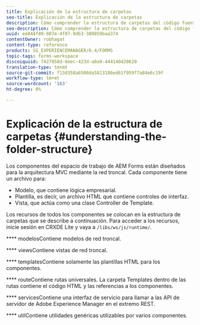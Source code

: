 ```yaml
---
title: Explicación de la estructura de carpetas
seo-title: Explicación de la estructura de carpetas
description: Cómo comprender la estructura de carpetas del código fuente del espacio de trabajo de AEM Forms que se va a personalizar.
seo-description: Cómo comprender la estructura de carpetas del código fuente del espacio de trabajo de AEM Forms que se va a personalizar.
uuid: ee844f89-887e-4f07-9db3-389859baa374
contentOwner: robhagat
content-type: reference
products: SG_EXPERIENCEMANAGER/6.4/FORMS
topic-tags: forms-workspace
discoiquuid: 7427858d-8eec-423d-a0a9-444140420620
translation-type: tm+mt
source-git-commit: f13d358a6508da5813186ed61f959f7a84e6c19f
workflow-type: tm+mt
source-wordcount: '163'
ht-degree: 0%

---
```



# Explicación de la estructura de carpetas {#understanding-the-folder-structure}

Los componentes del espacio de trabajo de AEM Forms están diseñados para la arquitectura MVC mediante la red troncal. Cada componente tiene un archivo para:

* Modelo, que contiene lógica empresarial.
* Plantilla, es decir, un archivo HTML que contiene controles de interfaz.
* Vista, que actúa como una clase Controller de Template.

Los recursos de todos los componentes se colocan en la estructura de carpetas que se describe a continuación. Para acceder a los recursos, inicie sesión en CRXDE Lite y vaya a `/libs/ws/js/runtime/`.

**** modelosContiene modelos de red troncal.

**** viewsContiene vistas de red troncal.

**** templatesContiene solamente las plantillas HTML para los componentes.

**** routeContiene rutas universales. La carpeta Templates dentro de las rutas contiene el código HTML y las referencias a los componentes.

**** servicesContiene una interfaz de servicio para llamar a las API de servidor de Adobe Experience Manager en el extremo REST.

**** utilContiene utilidades genéricas utilizables por varios componentes.

